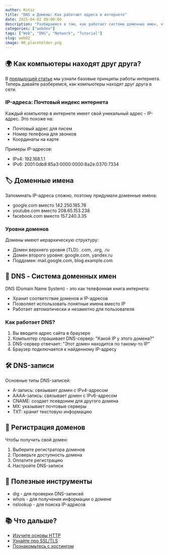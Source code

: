 ```yaml
---
author: Kotaz
title: "DNS и Домены: Как работают адреса в интернете"
date: 2025-04-02 00:00:00
description: "Разбираемся в том, как работает система доменных имен, что такое DNS-серверы и как происходит маршрутизация в интернете."
categories: ["webdev"]
tags: ["Web", "DNS", "Network", "Tutorial"]
slug: web02
image: 00_placeholder.png
---
```


## 🌍 Как компьютеры находят друг друга?

В [предыдущей статье](../web01) мы узнали базовые принципы работы интернета. Теперь давайте разберемся, как компьютеры находят друг друга в сети.

### IP-адреса: Почтовый индекс интернета

Каждый компьютер в интернете имеет свой уникальный адрес - IP-адрес. Это похоже на:
- Почтовый адрес для писем
- Номер телефона для звонков
- Координаты на карте

Примеры IP-адресов:
- IPv4: 192.168.1.1
- IPv6: 2001:0db8:85a3:0000:0000:8a2e:0370:7334

## 🏷️ Доменные имена

Запоминать IP-адреса сложно, поэтому придумали доменные имена:
- google.com вместо 142.250.185.78
- youtube.com вместо 208.65.153.238
- facebook.com вместо 157.240.3.35

### Уровни доменов

Домены имеют иерархическую структуру:

- Домен верхнего уровня (TLD): .com, .org, .ru
- Домен второго уровня: google.com, yandex.ru
- Поддомен: mail.google.com, blog.example.com

## 📡 DNS - Система доменных имен

DNS (Domain Name System) - это как телефонная книга интернета:
- Хранит соответствие доменов и IP-адресов
- Позволяет использовать понятные имена вместо IP
- Работает автоматически и незаметно для пользователя

### Как работает DNS?

1. Вы вводите адрес сайта в браузере
2. Компьютер спрашивает DNS-сервер: "Какой IP у этого домена?"
3. DNS-сервер отвечает: "Этот домен находится по такому-то IP"
4. Браузер подключается к найденному IP-адресу

## 🛠️ DNS-записи

Основные типы DNS-записей:

- A-запись: связывает домен с IPv4-адресом
- AAAA-запись: связывает домен с IPv6-адресом
- CNAME: создает псевдоним для другого домена
- MX: указывает почтовые серверы
- TXT: хранит текстовую информацию

## 💼 Регистрация доменов

Чтобы получить свой домен:

1. Выберите регистратора доменов
2. Проверьте доступность домена
3. Оплатите регистрацию
4. Настройте DNS-записи

## 🔗 Полезные инструменты

- dig - для проверки DNS-записей
- whois - для получения информации о домене
- nslookup - для поиска IP-адресов

## 📚 Что дальше?

- [Изучите основы HTTP](../web03)
- [Узнайте про SSL/TLS](../web04)
- [Познакомьтесь с хостингом](../web05)
